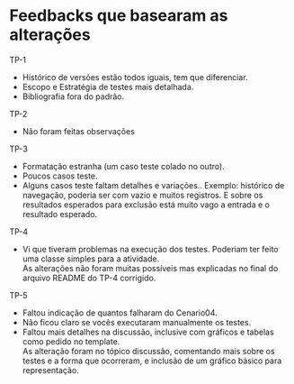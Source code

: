 # Feedbacks que basearam as alterações
TP-1  
- Histórico de versões estão todos iguais, tem que diferenciar.  
- Escopo e Estratégia de testes mais detalhada.  
- Bibliografia fora do padrão.

TP-2  
- Não foram feitas observações

TP-3  
- Formatação estranha (um caso teste colado no outro).  
- Poucos casos teste.  
- Alguns casos teste faltam detalhes e variações.. Exemplo: histórico de navegação, poderia ser com vazio e muitos registros. E sobre os resultados esperados para exclusão está muito vago a entrada e o resultado esperado.  

TP-4  
- Vi que tiveram problemas na execução dos testes. Poderiam ter feito uma classe simples para a atividade.  
  As alterações não foram muitas possíveis mas explicadas no final do arquivo README do TP-4 corrigido.  

TP-5  
- Faltou indicação de quantos falharam do Cenario04.  
- Não ficou claro se vocês executaram manualmente os testes.  
- Faltou mais detalhes na discussão, inclusive com gráficos e tabelas como pedido no template.  
  As alteração foram no tópico discussão, comentando mais sobre os testes e a forma que ocorreram, e inclusão de um gráfico básico para representação.  
